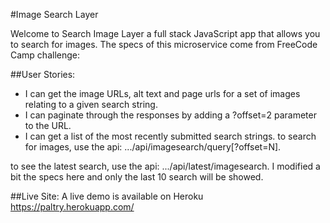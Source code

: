 #Image Search Layer

Welcome to Search Image Layer a full stack JavaScript app that allows you to search for images.
The specs of this microservice come from FreeCode Camp challenge:

##User Stories:
* I can get the image URLs, alt text and page urls for a set of images relating to a given search string.
* I can paginate through the responses by adding a ?offset=2 parameter to the URL.
* I can get a list of the most recently submitted search strings.
to search for images, use the api: .../api/imagesearch/query[?offset=N].

to see the latest search, use the api: .../api/latest/imagesearch. I modified a bit the specs here and only the last 10 search will be showed.


##Live Site:
A live demo is available on Heroku
<a href="https://paltry.herokuapp.com/">https://paltry.herokuapp.com/</a>